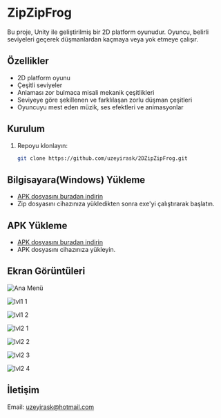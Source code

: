 # ZipZipFrog
Bu proje, Unity ile geliştirilmiş bir 2D platform oyunudur. Oyuncu, belirli seviyeleri geçerek düşmanlardan kaçmaya veya yok etmeye çalışır.
## Özellikler
- 2D platform oyunu
- Çeşitli seviyeler
- Anlaması zor bulmaca misali mekanik çeşitlikleri
- Seviyeye göre şekillenen ve farklılaşan zorlu düşman çeşitleri
- Oyuncuyu mest eden müzik, ses efektleri ve animasyonlar

## Kurulum
1. Repoyu klonlayın:
   ```bash
   git clone https://github.com/uzeyirask/2DZipZipFrog.git

## Bilgisayara(Windows) Yükleme
- [APK dosyasını buradan indirin](https://github.com/uzeyirask/2DZipZipFrog/releases/tag/v1.0-ForPc)
- Zip dosyasını cihazınıza yükledikten sonra exe'yi çalıştırarak başlatın.

## APK Yükleme
- [APK dosyasını buradan indirin](https://github.com/uzeyirask/2DZipZipFrog/releases/download/v1.0-apk/ZipZipForg.apk)
- APK dosyasını cihazınıza yükleyin.

## Ekran Görüntüleri
![Ana Menü](https://github.com/user-attachments/assets/36d66f1c-ddc7-4f0d-89cb-296ce8a43063)

![lvl1 1](https://github.com/user-attachments/assets/7f613490-da03-460d-b34d-db75f336abed)

![lvl1 2](https://github.com/user-attachments/assets/88c93379-e6ba-44f1-9320-ea9b891d43a2)

![lvl2 1](https://github.com/user-attachments/assets/f69cba2b-fc3d-452c-837a-fbd483d2468e)

![lvl2 2](https://github.com/user-attachments/assets/37205ed2-10af-414a-8e16-e2e90ef8fdea)

![lvl2 3](https://github.com/user-attachments/assets/47f98767-b6ea-4425-ac57-101a9e8a9d4a)

![lvl2 4](https://github.com/user-attachments/assets/cc659271-bfff-45f6-8277-8ff13c459ae1)



## İletişim
Email: uzeyirask@hotmail.com
